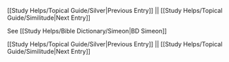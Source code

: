 [[Study Helps/Topical Guide/Silver|Previous Entry]]  ||  [[Study Helps/Topical Guide/Similitude|Next Entry]]

 See [[Study Helps/Bible Dictionary/Simeon|BD Simeon]]

[[Study Helps/Topical Guide/Silver|Previous Entry]]  ||  [[Study Helps/Topical Guide/Similitude|Next Entry]]
